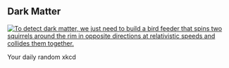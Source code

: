 ## Dark Matter
[![To detect dark matter, we just need to build a bird feeder that spins two squirrels around the rim in opposite directions at relativistic speeds and collides them together.](https://imgs.xkcd.com/comics/dark_matter.png)](https://xkcd.com/2186/ "To detect dark matter, we just need to build a bird feeder that spins two squirrels around the rim in opposite directions at relativistic speeds and collides them together.")

Your daily random xkcd
